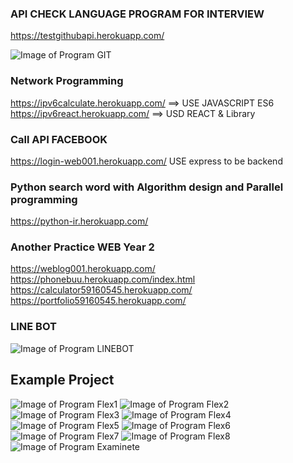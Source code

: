 ### API CHECK LANGUAGE PROGRAM FOR INTERVIEW 

https://testgithubapi.herokuapp.com/

![Image of Program GIT](https://github.com/chainrocker55/LINK-PROJECT/blob/master/Interface%20Flex/GIT_API.png)

### Network Programming

https://ipv6calculate.herokuapp.com/ ==> USE JAVASCRIPT ES6
https://ipv6react.herokuapp.com/ ==> USD REACT & Library


### Call API FACEBOOK

https://login-web001.herokuapp.com/ USE express to be backend


### Python search word with Algorithm design and Parallel programming 

https://python-ir.herokuapp.com/


### Another Practice WEB Year 2

https://weblog001.herokuapp.com/
https://phonebuu.herokuapp.com/index.html
https://calculator59160545.herokuapp.com/
https://portfolio59160545.herokuapp.com/

### LINE BOT

![Image of Program LINEBOT](https://github.com/chainrocker55/LINK-PROJECT/blob/master/Interface%20Flex/LINEBOT.jpg)

## Example Project 

![Image of Program Flex1](https://github.com/chainrocker55/LINK-PROJECT/blob/master/Interface%20Flex/Checklist%20By%20Line.PNG)
![Image of Program Flex2](https://github.com/chainrocker55/LINK-PROJECT/blob/master/Interface%20Flex/Checklist%20Import_winform.PNG)
![Image of Program Flex3](https://github.com/chainrocker55/LINK-PROJECT/blob/master/Interface%20Flex/Checlist%20Item_Win.PNG)
![Image of Program Flex4](https://github.com/chainrocker55/LINK-PROJECT/blob/master/Interface%20Flex/OnAddChecklist.PNG)
![Image of Program Flex5](https://github.com/chainrocker55/LINK-PROJECT/blob/master/Interface%20Flex/OnDoubleClickRow.PNG)
![Image of Program Flex6](https://github.com/chainrocker55/LINK-PROJECT/blob/master/Interface%20Flex/OnSearch.PNG)
![Image of Program Flex7](https://github.com/chainrocker55/LINK-PROJECT/blob/master/Interface%20Flex/OnSelectChecklist.PNG)
![Image of Program Flex8](https://github.com/chainrocker55/LINK-PROJECT/blob/master/Interface%20Flex/SearchCriteria.PNG)
![Image of Program Examinete](https://github.com/chainrocker55/LINK-PROJECT/blob/master/Interface%20Flex/bLPilVWH._kw.png)
